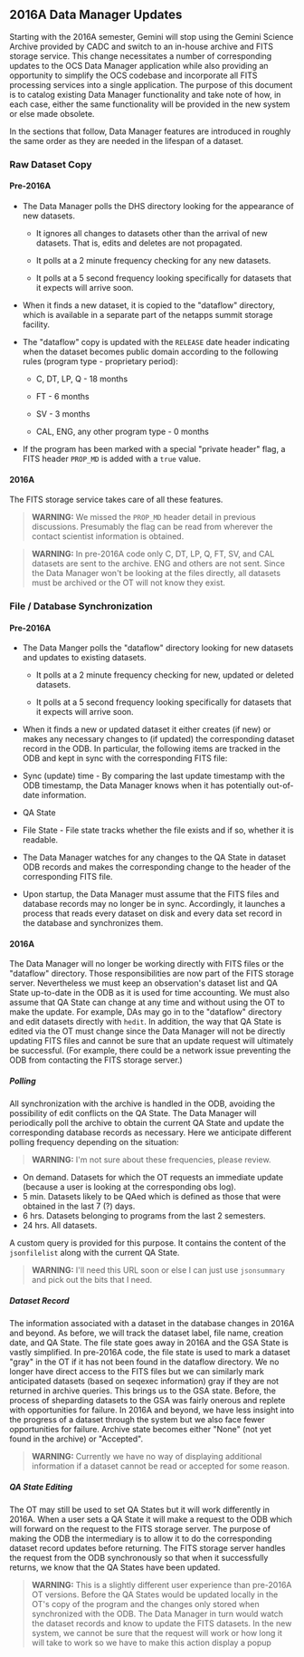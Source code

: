 ## 2016A Data Manager Updates

Starting with the 2016A semester, Gemini will stop using the Gemini Science Archive provided by CADC and switch to an in-house archive and FITS storage service.  This change necessitates a number of corresponding updates to the OCS Data Manager application while also providing an opportunity to simplify the OCS codebase and incorporate all FITS processing services into a single application.  The purpose of this document is to catalog existing Data Manager functionality and take note of how, in each case, either the same functionality will be provided in the new system or else made obsolete.

In the sections that follow, Data Manager features are introduced in roughly the same order as they are needed in the lifespan of a dataset.

### Raw Dataset Copy

#### Pre-2016A

* The Data Manager polls the DHS directory looking for the appearance of new datasets.

  * It ignores all changes to datasets other than the arrival of new datasets.  That is, edits and deletes are not propagated.

  * It polls at a 2 minute frequency checking for any new datasets.

  * It polls at a 5 second frequency looking specifically for datasets that it expects will arrive soon.

* When it finds a new dataset, it is copied to the "dataflow" directory, which is available in a separate part of the netapps summit storage facility.

* The "dataflow" copy is updated with the `RELEASE` date header indicating when the dataset becomes public domain according to the following rules (program type - proprietary period):

  * C, DT, LP, Q - 18 months

  * FT - 6 months

  * SV - 3 months

  * CAL, ENG, any other program type - 0 months

* If the program has been marked with a special "private header" flag, a FITS header `PROP_MD` is added with a `true` value.

#### 2016A

The FITS storage service takes care of all these features.

> __WARNING:__ We missed the `PROP_MD` header detail in previous discussions.  Presumably the flag can be read from wherever   the contact scientist information is obtained.

> __WARNING:__ In pre-2016A code only C, DT, LP, Q, FT, SV, and CAL datasets are sent to the archive.  ENG and others are not sent. Since the Data Manager won't be looking at the files directly, all datasets must be archived or the OT will not know they exist.

### File / Database Synchronization

#### Pre-2016A

* The Data Manger polls the "dataflow" directory looking for new datasets and updates to existing datasets.

  * It polls at a 2 minute frequency checking for new, updated or deleted datasets.

  * It polls at a 5 second frequency looking specifically for datasets that it expects will arrive soon.

*  When it finds a new or updated dataset it either creates (if new) or makes any necessary changes to (if updated) the corresponding dataset record in the ODB.  In particular, the following items are tracked in the ODB and kept in sync with the corresponding FITS file:

  * Sync (update) time - By comparing the last update timestamp with the ODB timestamp, the Data Manager knows when it has potentially out-of-date information.

  * QA State

  * File State - File state tracks whether the file exists and if so, whether it is readable.

* The Data Manager watches for any changes to the QA State in dataset ODB records and makes the corresponding change to the header of the corresponding FITS file.

* Upon startup, the Data Manager must assume that the FITS files and database records may no longer be in sync.  Accordingly, it launches a process that reads every dataset on disk and every data set record in the database and synchronizes them.

#### 2016A

The Data Manager will no longer be working directly with FITS files or the "dataflow" directory.  Those responsibilities are now part of the FITS storage server.  Nevertheless we must keep an observation's dataset list and QA State up-to-date in the ODB as it is used for time accounting.  We must also assume that QA State can change at any time and without using the OT to make the update.  For example, DAs may go in to the "dataflow" directory and edit datasets directly with `hedit`.  In addition, the way that QA State is edited via the OT must change since the Data Manager will not be directly updating FITS files and cannot be sure that an update request will ultimately be successful.  (For example, there could be a network issue preventing the ODB from contacting the FITS storage server.)

##### Polling

All synchronization with the archive is handled in the ODB, avoiding the possibility of edit conflicts on the QA State.  The Data Manager will periodically poll the archive to obtain the current QA State and update the corresponding database records as necessary.  Here we anticipate different polling frequency depending on the situation:

> __WARNING:__ I'm not sure about these frequencies, please review.

* On demand.  Datasets for which the OT requests an immediate update (because a user is looking at the corresponding obs log).
* 5 min.  Datasets likely to be QAed which is defined as those that were obtained in the last 7 (?) days.
* 6 hrs.  Datasets belonging to programs from the last 2 semesters.
* 24 hrs.  All datasets.

A custom query is provided for this purpose.  It contains the content of the `jsonfilelist` along with the current QA State.

> __WARNING:__ I'll need this URL soon or else I can just use `jsonsummary` and pick out the bits that I need.

##### Dataset Record

The information associated with a dataset in the database changes in 2016A and beyond.  As before, we will track the dataset label, file name, creation date, and QA State.  The file state goes away in 2016A and the GSA State is vastly simplified.  In pre-2016A code, the file state is used to mark a dataset "gray" in the OT if it has not been found in the dataflow directory.  We no longer have direct access to the FITS files but we can similarly mark anticipated datasets (based on seqexec information) gray if they are not returned in archive queries.  This brings us to the GSA state.  Before, the process of sheparding datasets to the GSA was fairly onerous and replete with opportunities for failure.  In 2016A and beyond, we have less insight into the progress of a dataset through the system but we also face fewer opportunities for failure.  Archive state becomes either "None" (not yet found in the archive) or "Accepted".

> __WARNING:__ Currently we have no way of displaying additional information if a dataset cannot be read or accepted for some reason.

##### QA State Editing

The OT may still be used to set QA States but it will work differently in 2016A.  When a user sets a QA State it will make a  request to the ODB which will forward on the request to the FITS storage server.  The purpose of making the ODB the intermediary is to allow it to do the corresponding dataset record updates before returning.  The FITS storage server handles the request from the ODB synchronously so that when it successfully returns, we know that the QA States have been updated.

> __WARNING:__ This is a slightly different user experience than pre-2016A OT versions.  Before the QA States would be updated locally in the OT's copy of the program and the changes only stored when synchronized with the ODB.  The Data Manager in turn would watch the dataset records and know to update the FITS datasets.  In the new system, we cannot be sure that the request will work or how long it will take to work so we have to make this action display a popup 


